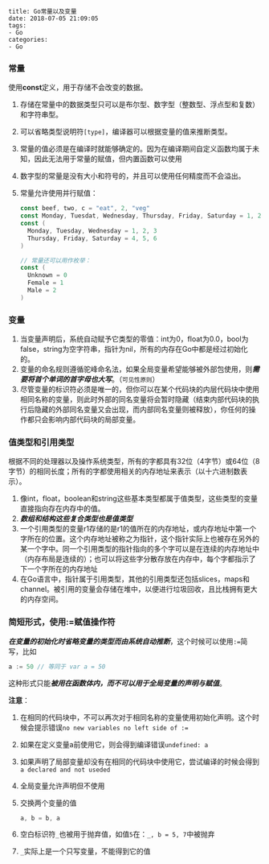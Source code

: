 ```
title: Go常量以及变量
date: 2018-07-05 21:09:05
tags:
- Go
categories:
- Go
```

### 常量

使用**const**定义，用于存储不会改变的数据。

1. 存储在常量中的数据类型只可以是布尔型、数字型（整数型、浮点型和复数）和字符串型。

2. 可以省略类型说明符`[type]`，编译器可以根据变量的值来推断类型。

3. 常量的值必须是在编译时就能够确定的。因为在编译期间自定义函数均属于未知，因此无法用于常量的赋值，但内置函数可以使用

4. 数字型的常量是没有大小和符号的，并且可以使用任何精度而不会溢出。

5. 常量允许使用并行赋值：

   ```go
   const beef, two, c = "eat", 2, "veg"
   const Monday, Tuesdat, Wednesday, Thursday, Friday, Saturday = 1, 2, 3, 4, 5, 6
   const (
     Monday, Tuesday, Wednesday = 1, 2, 3
     Thursday, Friday, Saturday = 4, 5, 6
   )
   
   // 常量还可以用作枚举：
   const (
     Unknown = 0
     Female = 1
     Male = 2
   )
   ```

   

### 变量

1. 当变量声明后，系统自动赋予它类型的零值：int为0，float为0.0，bool为false，string为空字符串，指针为nil，所有的内存在Go中都是经过初始化的。
2. 变量的命名规则遵循驼峰命名法，如果全局变量希望能够被外部包使用，则***需要将首个单词的首字母也大写***。（`可见性原则`）
3. 尽管变量的标识符必须是唯一的，但你可以在某个代码块的内层代码块中使用相同名称的变量，则此时外部的同名变量将会暂时隐藏（结束内部代码块的执行后隐藏的外部同名变量又会出现，而内部同名变量则被释放），你任何的操作都只会影响内部代码块的局部变量。

### 值类型和引用类型

根据不同的处理器以及操作系统类型，所有的字都具有32位（4字节）或64位（8字节）的相同长度；所有的字都使用相关的内存地址来表示（以十六进制数表示）。

1. 像int，float，boolean和string这些基本类型都属于值类型，这些类型的变量直接指向存在内存中的值。
2. ***数组和结构这些复合类型也是值类型***
3. 一个引用类型的变量r1存储的是r1的值所在的内存地址，或内存地址中第一个字所在的位置。这个内存地址被称之为指针，这个指针实际上也被存在另外的某一个字中。同一个引用类型的指针指向的多个字可以是在连续的内存地址中（内存布局是连续的）；也可以将这些字分散存放在内存中，每个字都指示了下一个字所在的内存地址
4. 在Go语言中，指针属于引用类型，其他的引用类型还包括slices，maps和channel。被引用的变量会存储在堆中，以便进行垃圾回收，且比栈拥有更大的内存空间。

### 简短形式，使用:=赋值操作符

***在变量的初始化时省略变量的类型而由系统自动推断***，这个时候可以使用`:=`简写，比如

```go
a := 50 // 等同于 var a = 50
```

这种形式只能***被用在函数体内，而不可以用于全局变量的声明与赋值***。

**注意**：

1. 在相同的代码块中，不可以再次对于相同名称的变量使用初始化声明。这个时候会提示错误`no new variables no left side of :=`

2. 如果在定义变量a前使用它，则会得到编译错误`undefined: a`

3. 如果声明了局部变量却没有在相同的代码块中使用它，尝试编译的时候会得到`a declared and not useded`

4. 全局变量允许声明但不使用

5. 交换两个变量的值

   ```go
   a, b = b, a
   ```

6. 空白标识符`_`也被用于抛弃值，如值`5`在：`_, b = 5, 7`中被抛弃

7. `_`实际上是一个只写变量，不能得到它的值